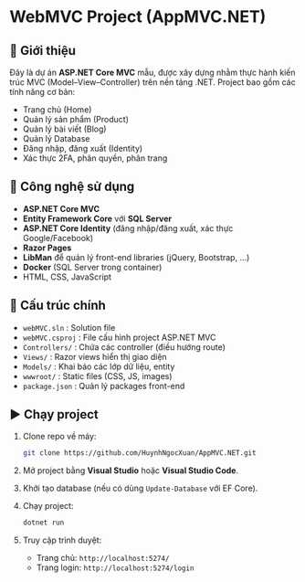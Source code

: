 


# WebMVC Project (AppMVC.NET)

## 📌 Giới thiệu

Đây là dự án **ASP.NET Core MVC** mẫu, được xây dựng nhằm thực hành kiến trúc MVC (Model–View–Controller) trên nền tảng .NET.
Project bao gồm các tính năng cơ bản:

* Trang chủ (Home)
* Quản lý sản phẩm (Product)
* Quản lý bài viết (Blog)
* Quản lý Database
* Đăng nhập, đăng xuất (Identity)
* Xác thực 2FA, phân quyền, phân trang 
## 🚀 Công nghệ sử dụng

* **ASP.NET Core MVC**
* **Entity Framework Core** với **SQL Server**
* **ASP.NET Core Identity** (đăng nhập/đăng xuất, xác thực Google/Facebook)
* **Razor Pages**
* **LibMan** để quản lý front-end libraries (jQuery, Bootstrap, …)
* **Docker** (SQL Server trong container)
* HTML, CSS, JavaScript

## 📂 Cấu trúc chính

* `webMVC.sln` : Solution file
* `webMVC.csproj` : File cấu hình project ASP.NET MVC
* `Controllers/` : Chứa các controller (điều hướng route)
* `Views/` : Razor views hiển thị giao diện
* `Models/` : Khai báo các lớp dữ liệu, entity
* `wwwroot/` : Static files (CSS, JS, images)
* `package.json` : Quản lý packages front-end

## ▶️ Chạy project

1. Clone repo về máy:

   ```bash
   git clone https://github.com/HuynhNgocXuan/AppMVC.NET.git
   ```
2. Mở project bằng **Visual Studio** hoặc **Visual Studio Code**.
3. Khởi tạo database (nếu có dùng `Update-Database` với EF Core).
4. Chạy project:

   ```bash
   dotnet run
   ```
5. Truy cập trình duyệt:

   * Trang chủ: `http://localhost:5274/`
   * Trang login: `http://localhost:5274/login`
   




